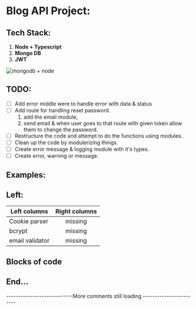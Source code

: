 # Blog API Project:

## Tech Stack: 
1. **Node + Typescript**
1. **Mongo DB**
1. **JWT**

![mongodb + node ](https://miro.medium.com/v2/resize:fit:828/format:webp/1*lkp5yztcHJ1yPMLWQc4dwA.png)


## TODO:
* [ ] Add error middle were to handle error with data & status
* [ ] Add route for handling reset password. 
    1. add the email module, 
    2. send email & when user goes to that route with given token allow them to change the password.
* [ ] Restructure the code and attempt to do the functions using modules.
* [ ] Clean up the code by modulerizing things.
* [ ] Create error message & logging module with it's types.
* [ ] Create error, warning or message.

## Examples: 

## Left:

| Left columns  | Right columns |
| ------------- |:-------------:|
| Cookie parser      | missing     |
| bcrypt      | missing     |
| email validator      | missing     |

## Blocks of code


## End...

----------------------------More comments still loading ------------------------
